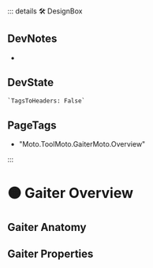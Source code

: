 ::: details 🛠 <dev>DesignBox</dev>

## DevNotes

-

## DevState

```py
`TagsToHeaders: False`
```

<h2>PageTags</h2>

- "Moto.ToolMoto.GaiterMoto.Overview"

:::

# 🟠 <moto>Gaiter Overview</moto>

## Gaiter Anatomy

## Gaiter Properties
